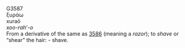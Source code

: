 <body>
  <p>G3587<br>  ξυράω  <br> xuraō  <br><i>xoo-rah‘-o </i><br>From a derivative of the same as <a href="g3586.htm">3586</a> (meaning a <i>razor</i>); to <i>shave</i> or “shear” the hair: - shave.<br></p>
 </body>